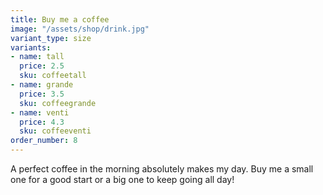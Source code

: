 ```yaml
---
title: Buy me a coffee
image: "/assets/shop/drink.jpg"
variant_type: size
variants:
- name: tall
  price: 2.5
  sku: coffeetall
- name: grande
  price: 3.5
  sku: coffeegrande
- name: venti
  price: 4.3
  sku: coffeeventi
order_number: 8
---
```


A perfect coffee in the morning absolutely makes my day. Buy me a small one for a good start or a big one to keep going all day!
